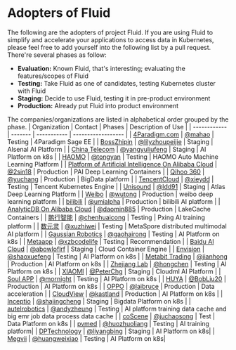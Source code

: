 # Adopters of Fluid 

The following are the adopters of project Fluid. If you are using Fluid to simplify and accelerate your applications to access data in Kubernetes, please feel free to add yourself into the following list by a pull request. There're several phases as follow:

* **Evaluation:** Known Fluid, that's interesting; evaluating the features/scopes of Fluid
* **Testing:** Take Fluid as one of candidates, testing Kubernetes cluster with Fluid
* **Staging:** Decide to use Fluid, testing it in pre-product environment
* **Production:** Already put Fluid into product environment

The companies/organizations are listed in alphabetical order grouped by the phase.
| Organization | Contact | Phases      | Description of Use |
| ------------ | ------- | ----------- | ------------------ |
| [4Paradigm.com](http://www.4paradigm.com/)  | [@mahao](mahao@4paradigm.com) | Testing | 4Paradigm Sage EE |
| [BossZhipin](https://www.zhipin.com/)  | [@lilyzhoupeijie](zhoupeijie@kanzhun.com) | Staging | Alsenal AI Platform |
| [China Telecom](https://www.chinatelecom-h.com/en/global/home.php) | [@yangyuliufeng](qiulingwei.js@chinatelecom.cn) | Staging | AI Platform on k8s |
| [HAOMO](http://haomo.ai/)  | [@tongyan](tongyan@haomo.ai) | Testing | HAOMO Auto Machine Learning Platform |
| [Platform of Artificial Intelligence On Alibaba Cloud](https://www.aliyun.com/product/bigdata/product/learn)  | [@2sin18](yuanman.ym@alibaba-inc.com) | Production  | PAI Deep Learning Containers |
| [Qihoo 360](http://www.360.cn/)  | [@yuchang](https://github.com/70data) | Production | BigData platform |
| [TencentCloud](https://cloud.tencent.com/)  | [@xieydd](chrisydxie@tencent.com) | Testing | Tencent Kubernetes Engine |
| [Unisound](https://www.unisound.com/)  | [@ldd91](lvdongdong@unisound.com) | Staging | Atlas Deep Learning Platform |
| [Weibo](http://www.weibo.com/)  | [@wutong](wutong6@staff.weibo.com) | Production | weibo deep learning platform |
| [bilibili](http://www.bilibili.com/)  | [@umialpha](lilei06@bilibili.com) | Production | bilibili AI platform |
| [AnalyticDB On Alibaba Cloud](https://www.aliyun.com/product/ApsaraDB/ads)  | [@daomin885](jiebin.cjb@alibaba-inc.com) | Production | LakeCache Containers |
| [鹏行智能](https://www.pxing.com/)  | [@chenhuaicong](chenhc@pxing.com) | Testing | Pxing AI training platform |
| [数元灵](https://www.dmetasoul.com/)  | [@xuzhiwei](xuzw@dmetasoul.com) | Testing | MetaSpore distributed multimodal AI platform |
| [Gaussian Robotics](https://www.gaussianrobotics.com/)  | [@gaohairong](gaohairong@gs-robot.com) | Testing | AI Platform on k8s |
| [Metaapp](https://www.metaapp.cn/)  | [@xzbcodelife](xzbzxcasdf@163.com) | Testing | Recommendation |
| [Baidu AI Cloud](https://cloud.baidu.com/)  | [@abowloflrf](https://github.com/abowloflrf) | Staging | Cloud Container Engine |
| [Envision](https://www.envision-group.com/cn/digital.html)  | [@shaoxuefeng](https://github.com/shaoxuefeng) | Testing | AI Platform on k8s |
| [Metabit Trading](https://www.metabit-trading.com)  | [@jianhong](https://github.com/jianhong-metabit) | Production | AI Platform on k8s |
| [Zhejiang Lab](https://www.zhejianglab.com)  | [@hongchen](https://github.com/hongchenokok) | Testing | AI Platform on k8s |
| [XIAOMI](https://www.mi.com/)  | [@PeterChg](https://github.com/PeterChg) | Staging | Cloudml AI Platform |
| [Soul APP](https://soulapp.cn/)  | [@mornight](zhanyu@soulapp.cn) | Testing | AI Platform on k8s |
| [HUYA](https://www.huya.com)  | [@BobLiu20](liubofang@huya.com) | Production | AI Platform on k8s |
| [OPPO](https://www.oppo.com) | [@laibruce](laiyanhui@oppo.com) | Production | Data acceleration |
| [CloudView](https://cloudview.mobi) | [@kastland](kastland@126.com) | Production | AI Platform on k8s |
| [Inceptio](https://www.inceptio.ai) | [@shajingcheng](shajingcheng@126.com) | Staging | Bigdata Platform on k8s |
| [autelrobotics](https://www.autelrobotics.cn) | [@andyzheung](https://github.com/andyzheung) | Testing | AI platform training data cache and big emr job data process data cache |
| [coScene](https://www.coscene.cn) | [@juchaosong](https://github.com/juchaosong) | Test | Data Platform on k8s |
| [pvmed](https://www.pvmedtech.com/) | [@huozhuoliang](huozhuoliang@pvmedtech.com) | Testing | AI training platform|
| [DPTechnology](https://www.dp.tech/) | [@liyangbing](liyb@dp.tech) | Staging | AI Platform on k8s|
| [Megvii](https://megvii.com/) | [@huangweixiao](huangweixiao@megvii.com) | Testing | AI Platform on k8s|

